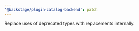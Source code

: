 ```yaml
---
'@backstage/plugin-catalog-backend': patch
---
```


Replace uses of deprecated types with replacements internally.
